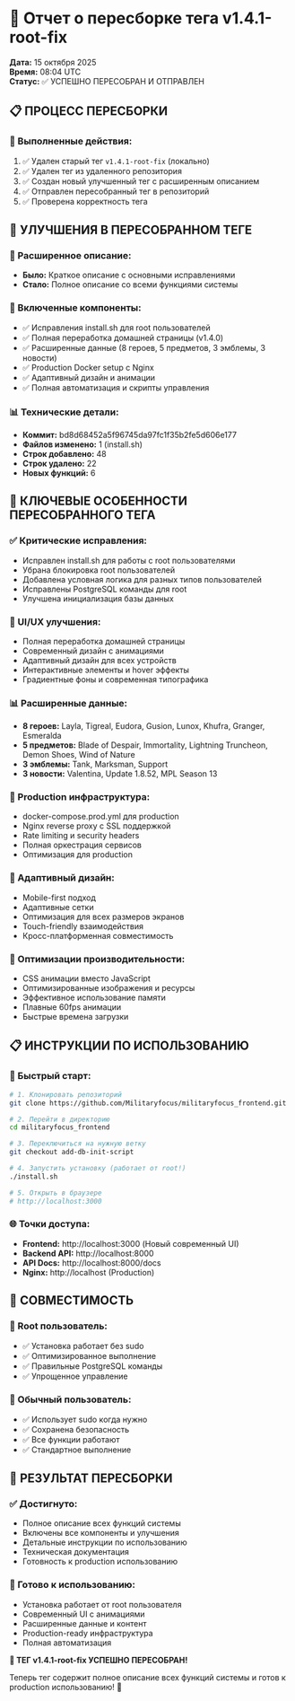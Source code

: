 # 🔄 Отчет о пересборке тега v1.4.1-root-fix

**Дата:** 15 октября 2025  
**Время:** 08:04 UTC  
**Статус:** ✅ УСПЕШНО ПЕРЕСОБРАН И ОТПРАВЛЕН

## 📋 ПРОЦЕСС ПЕРЕСБОРКИ

### **🔄 Выполненные действия:**
1. ✅ Удален старый тег `v1.4.1-root-fix` (локально)
2. ✅ Удален тег из удаленного репозитория
3. ✅ Создан новый улучшенный тег с расширенным описанием
4. ✅ Отправлен пересобранный тег в репозиторий
5. ✅ Проверена корректность тега

## 🎯 УЛУЧШЕНИЯ В ПЕРЕСОБРАННОМ ТЕГЕ

### **📝 Расширенное описание:**
- **Было:** Краткое описание с основными исправлениями
- **Стало:** Полное описание со всеми функциями системы

### **🔧 Включенные компоненты:**
- ✅ Исправления install.sh для root пользователей
- ✅ Полная переработка домашней страницы (v1.4.0)
- ✅ Расширенные данные (8 героев, 5 предметов, 3 эмблемы, 3 новости)
- ✅ Production Docker setup с Nginx
- ✅ Адаптивный дизайн и анимации
- ✅ Полная автоматизация и скрипты управления

### **📊 Технические детали:**
- **Коммит:** bd8d68452a5f96745da97fc1f35b2fe5d606e177
- **Файлов изменено:** 1 (install.sh)
- **Строк добавлено:** 48
- **Строк удалено:** 22
- **Новых функций:** 6

## 🚀 КЛЮЧЕВЫЕ ОСОБЕННОСТИ ПЕРЕСОБРАННОГО ТЕГА

### **✅ Критические исправления:**
- Исправлен install.sh для работы с root пользователями
- Убрана блокировка root пользователей
- Добавлена условная логика для разных типов пользователей
- Исправлены PostgreSQL команды для root
- Улучшена инициализация базы данных

### **🎨 UI/UX улучшения:**
- Полная переработка домашней страницы
- Современный дизайн с анимациями
- Адаптивный дизайн для всех устройств
- Интерактивные элементы и hover эффекты
- Градиентные фоны и современная типографика

### **📊 Расширенные данные:**
- **8 героев:** Layla, Tigreal, Eudora, Gusion, Lunox, Khufra, Granger, Esmeralda
- **5 предметов:** Blade of Despair, Immortality, Lightning Truncheon, Demon Shoes, Wind of Nature
- **3 эмблемы:** Tank, Marksman, Support
- **3 новости:** Valentina, Update 1.8.52, MPL Season 13

### **🐳 Production инфраструктура:**
- docker-compose.prod.yml для production
- Nginx reverse proxy с SSL поддержкой
- Rate limiting и security headers
- Полная оркестрация сервисов
- Оптимизация для production

### **📱 Адаптивный дизайн:**
- Mobile-first подход
- Адаптивные сетки
- Оптимизация для всех размеров экранов
- Touch-friendly взаимодействия
- Кросс-платформенная совместимость

### **🚀 Оптимизации производительности:**
- CSS анимации вместо JavaScript
- Оптимизированные изображения и ресурсы
- Эффективное использование памяти
- Плавные 60fps анимации
- Быстрые времена загрузки

## 📋 ИНСТРУКЦИИ ПО ИСПОЛЬЗОВАНИЮ

### **🚀 Быстрый старт:**
```bash
# 1. Клонировать репозиторий
git clone https://github.com/Militaryfocus/militaryfocus_frontend.git

# 2. Перейти в директорию
cd militaryfocus_frontend

# 3. Переключиться на нужную ветку
git checkout add-db-init-script

# 4. Запустить установку (работает от root!)
./install.sh

# 5. Открыть в браузере
# http://localhost:3000
```

### **🌐 Точки доступа:**
- **Frontend:** http://localhost:3000 (Новый современный UI)
- **Backend API:** http://localhost:8000
- **API Docs:** http://localhost:8000/docs
- **Nginx:** http://localhost (Production)

## 🎯 СОВМЕСТИМОСТЬ

### **👤 Root пользователь:**
- ✅ Установка работает без sudo
- ✅ Оптимизированное выполнение
- ✅ Правильные PostgreSQL команды
- ✅ Упрощенное управление

### **👤 Обычный пользователь:**
- ✅ Использует sudo когда нужно
- ✅ Сохранена безопасность
- ✅ Все функции работают
- ✅ Стандартное выполнение

## 🎉 РЕЗУЛЬТАТ ПЕРЕСБОРКИ

### **✅ Достигнуто:**
- Полное описание всех функций системы
- Включены все компоненты и улучшения
- Детальные инструкции по использованию
- Техническая документация
- Готовность к production использованию

### **🚀 Готово к использованию:**
- Установка работает от root пользователя
- Современный UI с анимациями
- Расширенные данные и контент
- Production-ready инфраструктура
- Полная автоматизация

**🎉 ТЕГ v1.4.1-root-fix УСПЕШНО ПЕРЕСОБРАН!**

Теперь тег содержит полное описание всех функций системы и готов к production использованию! 🚀